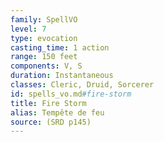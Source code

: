 ```yaml
---
family: SpellVO
level: 7
type: evocation
casting_time: 1 action
range: 150 feet
components: V, S
duration: Instantaneous
classes: Cleric, Druid, Sorcerer
id: spells_vo.md#fire-storm
title: Fire Storm
alias: Tempête de feu
source: (SRD p145)
---
```


